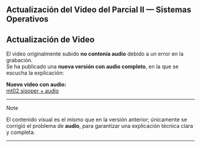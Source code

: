 Actualización del Video del Parcial II — Sistemas Operativos
---

## Actualización de Video

El video originalmente subido **no contenía audio** debido a un error en la grabación.  
Se ha publicado una **nueva versión con audio completo**, en la que se escucha la explicación:

**Nuevo video con audio:**  
[mt02 sisoper + audio](https://youtu.be/TYuMhoehmgg)

---

> [!NOTE] 
> El contenido visual es el mismo que en la versión anterior; únicamente se corrigió el problema de **audio**, para garantizar una explicación técnica clara y completa.

---
